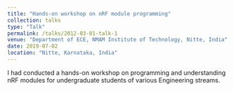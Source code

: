 ```yaml
---
title: "Hands-on workshop on nRF module programming"
collection: talks
type: "Talk"
permalink: /talks/2012-03-01-talk-1
venue: "Department of ECE, NMAM Institute of Technology, Nitte, India"
date: 2019-07-02
location: "Nitte, Karnataka, India"
---
```


I had conducted a hands-on workshop on programming and understanding nRF modules for undergraduate students of various Engineering streams.